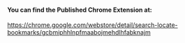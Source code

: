 #### You can find the Published Chrome Extension at:
https://chrome.google.com/webstore/detail/search-locate-bookmarks/gcbmiphhlnpfmaabojmehdlhfabknajm
